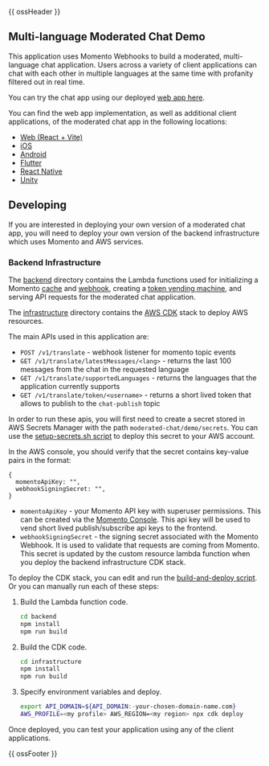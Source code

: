 {{ ossHeader }}

## Multi-language Moderated Chat Demo

This application uses Momento Webhooks to build a moderated, multi-language chat application. Users across a variety of client applications can chat with each other in multiple languages at the same time with profanity filtered out in real time. 

You can try the chat app using our deployed [web app here](https://moderated-chat.vercel.app/).

You can find the web app implementation, as well as additional client applications, of the moderated chat app in the following locations:

- [Web (React + Vite)](./frontend/)
- [iOS](./ios/)
- [Android](./android/)
- [Flutter](./flutter/)
- [React Native](./react-native/)
- [Unity](https://github.com/momentohq/momento-unity-demo)

## Developing

If you are interested in deploying your own version of a moderated chat app, you will need to deploy your own version of the backend infrastructure which uses Momento and AWS services. 

### Backend Infrastructure

The [backend](./backend/) directory contains the Lambda functions used for initializing a Momento [cache](https://docs.momentohq.com/cache) and [webhook](https://docs.momentohq.com/topics/webhooks/overview), creating a [token vending machine](https://github.com/momentohq/client-sdk-javascript/tree/main/examples/nodejs/token-vending-machine), and serving API requests for the moderated chat application.

The [infrastructure](./infrastructure/) directory contains the [AWS CDK](https://github.com/aws/aws-cdk) stack to deploy AWS resources.

The main APIs used in this application are:

- `POST /v1/translate` - webhook listener for momento topic events
- `GET /v1/translate/latestMessages/<lang>` - returns the last 100 messages from the chat in the requested language
- `GET /v1/translate/supportedLanguages` - returns the languages that the application currently supports
- `GET /v1/translate/token/<username>` - returns a short lived token that allows <username> to publish to the `chat-publish` topic

In order to run these apis, you will first need to create a secret stored in AWS Secrets Manager with the path `moderated-chat/demo/secrets`. You can use the [setup-secrets.sh script](./infrastructure/setup-secrets.sh) to deploy this secret to your AWS account.

In the AWS console, you should verify that the secret contains key-value pairs in the format:

```text
{
  momentoApiKey: "",
  webhookSigningSecret: "",
}
```

- `momentoApiKey` - your Momento API key with superuser permissions. This can be created via the [Momento Console](https://console.gomomento.com/api-keys). This api key will be used to vend short lived publish/subscribe api keys to the frontend.
- `webhookSigningSecret` - the signing secret associated with the Momento Webhook. It is used to validate that requests are coming from Momento. This secret is updated by the custom resource lambda function when you deploy the backend infrastructure CDK stack.

To deploy the CDK stack, you can edit and run the [build-and-deploy script](./infrastructure/build-and-deploy.sh).
Or you can manually run each of these steps:

1. Build the Lambda function code.

    ```bash
    cd backend
    npm install
    npm run build
    ```

2. Build the CDK code.

    ```bash
    cd infrastructure
    npm install
    npm run build
    ```

3. Specify environment variables and deploy.

    ```bash
    export API_DOMAIN=${API_DOMAIN:-your-chosen-domain-name.com}
    AWS_PROFILE=<my profile> AWS_REGION=<my region> npx cdk deploy
    ```

Once deployed, you can test your application using any of the client applications.

{{ ossFooter }}
